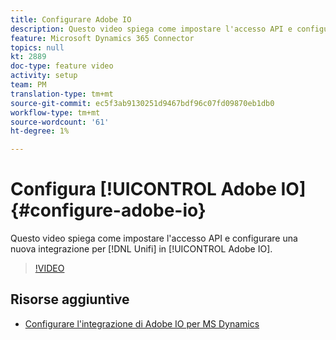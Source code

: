 ```yaml
---
title: Configurare Adobe IO
description: Questo video spiega come impostare l'accesso API e configurare una nuova integrazione per Unifi in [!UICONTROL Adobe IO].
feature: Microsoft Dynamics 365 Connector
topics: null
kt: 2889
doc-type: feature video
activity: setup
team: PM
translation-type: tm+mt
source-git-commit: ec5f3ab9130251d9467bdf96c07fd09870eb1db0
workflow-type: tm+mt
source-wordcount: '61'
ht-degree: 1%

---
```



# Configura [!UICONTROL Adobe IO] {#configure-adobe-io}

Questo video spiega come impostare l&#39;accesso API e configurare una nuova integrazione per [!DNL Unifi] in [!UICONTROL Adobe IO].

>[!VIDEO](https://video.tv.adobe.com/v/27308?quality=12)

## Risorse aggiuntive

* [Configurare l&#39;integrazione di Adobe IO per MS Dynamics](https://docs.adobe.com/content/help/en/campaign-standard/using/integrating-with-adobe-cloud/campaign-and-microsoft-dynamics-365/configure-adobe-io-for-ms-dynamic.html)

